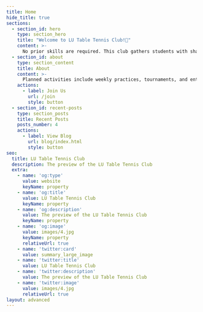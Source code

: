 ```yaml
---
title: Home
hide_title: true
sections:
  - section_id: hero
    type: section_hero
    title: "Welcome to LU Table Tennis Club!🏓"
    content: >-
      No prior skills are required. This club gathers students with shared interests in table tennis.
  - section_id: about
    type: section_content
    title: About
    content: >-
      Planned activities include weekly practices, tournaments, and entertaining events. Although anyone can join, several will be selected to represent Lehigh to compete with other universities, once we are approved by club sports & NCTTA. Join if you can’t wait to play ping pong ~
    actions:
      - label: Join Us
        url: /join
        style: button
  - section_id: recent-posts
    type: section_posts
    title: Recent Posts
    posts_number: 4
    actions:
      - label: View Blog
        url: blog/index.html
        style: button
seo:
  title: LU Table Tennis Club
  description: The preview of the LU Table Tennis Club
  extra:
    - name: 'og:type'
      value: website
      keyName: property
    - name: 'og:title'
      value: LU Table Tennis Club
      keyName: property
    - name: 'og:description'
      value: The preview of the LU Table Tennis Club
      keyName: property
    - name: 'og:image'
      value: images/4.jpg
      keyName: property
      relativeUrl: true
    - name: 'twitter:card'
      value: summary_large_image
    - name: 'twitter:title'
      value: LU Table Tennis Club
    - name: 'twitter:description'
      value: The preview of the LU Table Tennis Club
    - name: 'twitter:image'
      value: images/4.jpg
      relativeUrl: true
layout: advanced
---
```

